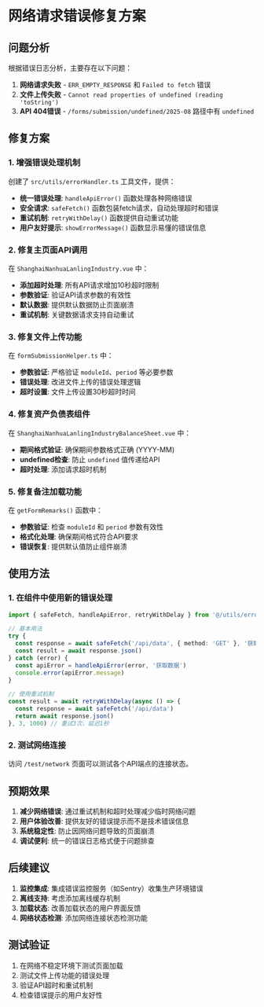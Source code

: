 # 网络请求错误修复方案

## 问题分析

根据错误日志分析，主要存在以下问题：

1. **网络请求失败** - `ERR_EMPTY_RESPONSE` 和 `Failed to fetch` 错误
2. **文件上传失败** - `Cannot read properties of undefined (reading 'toString')`
3. **API 404错误** - `/forms/submission/undefined/2025-08` 路径中有 `undefined`

## 修复方案

### 1. 增强错误处理机制

创建了 `src/utils/errorHandler.ts` 工具文件，提供：

- **统一错误处理**: `handleApiError()` 函数处理各种网络错误
- **安全请求**: `safeFetch()` 函数包装fetch请求，自动处理超时和错误
- **重试机制**: `retryWithDelay()` 函数提供自动重试功能
- **用户友好提示**: `showErrorMessage()` 函数显示易懂的错误信息

### 2. 修复主页面API调用

在 `ShanghaiNanhuaLanlingIndustry.vue` 中：

- **添加超时处理**: 所有API请求增加10秒超时限制
- **参数验证**: 验证API请求参数的有效性
- **默认数据**: 提供默认数据防止页面崩溃
- **重试机制**: 关键数据请求支持自动重试

### 3. 修复文件上传功能

在 `formSubmissionHelper.ts` 中：

- **参数验证**: 严格验证 `moduleId`、`period` 等必要参数
- **错误处理**: 改进文件上传的错误处理逻辑
- **超时设置**: 文件上传设置30秒超时时间

### 4. 修复资产负债表组件

在 `ShanghaiNanhuaLanlingIndustryBalanceSheet.vue` 中：

- **期间格式验证**: 确保期间参数格式正确 (YYYY-MM)
- **undefined检查**: 防止 `undefined` 值传递给API
- **超时处理**: 添加请求超时机制

### 5. 修复备注加载功能

在 `getFormRemarks()` 函数中：

- **参数验证**: 检查 `moduleId` 和 `period` 参数有效性
- **格式化处理**: 确保期间格式符合API要求
- **错误恢复**: 提供默认值防止组件崩溃

## 使用方法

### 1. 在组件中使用新的错误处理

```typescript
import { safeFetch, handleApiError, retryWithDelay } from '@/utils/errorHandler'

// 基本用法
try {
  const response = await safeFetch('/api/data', { method: 'GET' }, '获取数据')
  const result = await response.json()
} catch (error) {
  const apiError = handleApiError(error, '获取数据')
  console.error(apiError.message)
}

// 使用重试机制
const result = await retryWithDelay(async () => {
  const response = await safeFetch('/api/data')
  return await response.json()
}, 3, 1000) // 重试3次，延迟1秒
```

### 2. 测试网络连接

访问 `/test/network` 页面可以测试各个API端点的连接状态。

## 预期效果

1. **减少网络错误**: 通过重试机制和超时处理减少临时网络问题
2. **用户体验改善**: 提供友好的错误提示而不是技术错误信息
3. **系统稳定性**: 防止因网络问题导致的页面崩溃
4. **调试便利**: 统一的错误日志格式便于问题排查

## 后续建议

1. **监控集成**: 集成错误监控服务（如Sentry）收集生产环境错误
2. **离线支持**: 考虑添加离线缓存机制
3. **加载状态**: 改善加载状态的用户界面反馈
4. **网络状态检测**: 添加网络连接状态检测功能

## 测试验证

1. 在网络不稳定环境下测试页面加载
2. 测试文件上传功能的错误处理
3. 验证API超时和重试机制
4. 检查错误提示的用户友好性
